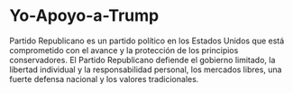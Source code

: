 # Yo-Apoyo-a-Trump
Partido Republicano es un partido político en los Estados Unidos que está comprometido con el avance y la protección de los principios conservadores. El Partido Republicano defiende el gobierno limitado, la libertad individual y la responsabilidad personal, los mercados libres, una fuerte defensa nacional y los valores tradicionales.
